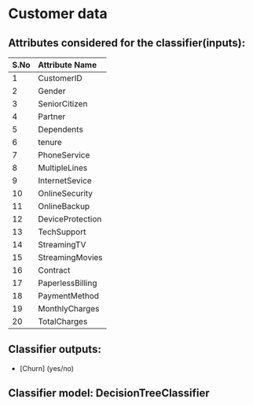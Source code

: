 # Customer data 
## Attributes considered for the classifier(inputs):
| S.No | Attribute Name |
| :--- | :--- |
| 1 | CustomerID | 
| 2 | Gender | 
| 3 | SeniorCitizen | 
| 4 | Partner | 
| 5 | Dependents | 
| 6 |  tenure | 
| 7 |  PhoneService | 
| 8 |  MultipleLines | 
| 9 |  InternetSevice | 
| 10 |  OnlineSecurity | 
| 11 |  OnlineBackup | 
| 12 |  DeviceProtection | 
| 13 |  TechSupport | 
| 14 |  StreamingTV | 
| 15 |  StreamingMovies | 
| 16 |  Contract | 
| 17 |  PaperlessBilling | 
| 18 |  PaymentMethod | 
| 19 |  MonthlyCharges | 
| 20 |  TotalCharges | 


## Classifier outputs: 
- [Churn] (yes/no)

## Classifier model: DecisionTreeClassifier
